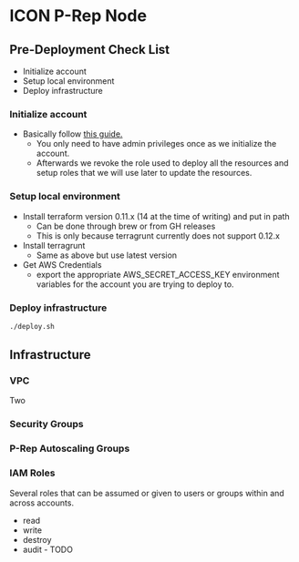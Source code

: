 
# ICON P-Rep Node 

## Pre-Deployment Check List 

- Initialize account
- Setup local environment 
- Deploy infrastructure 


### Initialize account

- Basically follow [this guide.](https://docs.cloudposse.com/reference-architectures/cold-start/)
    - You only need to have admin privileges once as we initialize the account.  
    - Afterwards we revoke the role used to deploy all the resources and setup roles that we will use later to update 
    the resources.

### Setup local environment 

- Install terraform version 0.11.x (14 at the time of writing) and put in path 
    - Can be done through brew or from GH releases 
    - This is only because terragrunt currently does not support 0.12.x
- Install terragrunt 
    - Same as above but use latest version 
- Get AWS Credentials 
    - export the appropriate AWS_SECRET_ACCESS_KEY environment variables for the account you are trying to deploy to. 

### Deploy infrastructure 

```bash
./deploy.sh 
```

## Infrastructure 

### VPC 

Two 

### Security Groups 


### P-Rep Autoscaling Groups 


### IAM Roles 

Several roles that can be assumed or given to users or groups within and across accounts. 

- read
- write 
- destroy 
- audit - TODO

